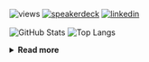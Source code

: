![views](https://komarev.com/ghpvc/?username=chck&color=blueviolet)
[![speakerdeck](https://img.shields.io/badge/Speaker_Deck-chck-8a2be2?style=flat-square&logo=speaker-deck)](https://speakerdeck.com/chck)
[![linkedin](https://img.shields.io/badge/LinkedIn-chck-8a2be2?style=flat-square&logo=linkedin)](https://www.linkedin.com/in/chck/)

<p align="left"> 
  <img alt="GitHub Stats" align="center" height="150" src="https://github-readme-stats-nine-umber-51.vercel.app/api?username=chck&count_private=true&show_icons=true&hide_title=true&theme=buefy" />
  <img alt="Top Langs" align="center" height="150" src="https://github-readme-stats-nine-umber-51.vercel.app/api/top-langs/?username=chck&layout=compact&count_private=true&show_icons=true&hide_title=true&theme=buefy" />
</p>

<details>
  <summary><b>Read more</b></summary>
  <br>

  <!--START_SECTION:waka-->
**🐱 My GitHub Data** 

> 📦 78.4 kB Used in GitHub's Storage 
 > 
> 🏆 282 Contributions in the Year 2024
 > 
> 💼 Opted to Hire
 > 
> 📜 133 Public Repositories 
 > 
> 🔑 21 Private Repositories 
 > 
**I'm a Night 🦉** 

```text
🌞 Morning                837 commits         ███░░░░░░░░░░░░░░░░░░░░░░   13.43 % 
🌆 Daytime                1975 commits        ████████░░░░░░░░░░░░░░░░░   31.68 % 
🌃 Evening                1797 commits        ███████░░░░░░░░░░░░░░░░░░   28.83 % 
🌙 Night                  1625 commits        ███████░░░░░░░░░░░░░░░░░░   26.07 % 
```
📅 **I'm Most Productive on Thursday** 

```text
Monday                   1272 commits        █████░░░░░░░░░░░░░░░░░░░░   20.40 % 
Tuesday                  971 commits         ████░░░░░░░░░░░░░░░░░░░░░   15.58 % 
Wednesday                1051 commits        ████░░░░░░░░░░░░░░░░░░░░░   16.86 % 
Thursday                 1394 commits        ██████░░░░░░░░░░░░░░░░░░░   22.36 % 
Friday                   628 commits         ███░░░░░░░░░░░░░░░░░░░░░░   10.07 % 
Saturday                 365 commits         █░░░░░░░░░░░░░░░░░░░░░░░░   05.85 % 
Sunday                   553 commits         ██░░░░░░░░░░░░░░░░░░░░░░░   08.87 % 
```


📊 **This Week I Spent My Time On** 

```text
💬 Programming Languages: 
Other                    14 hrs 27 mins      ███████████████████████░░   90.37 % 
YAML                     41 mins             █░░░░░░░░░░░░░░░░░░░░░░░░   04.36 % 
Terraform                11 mins             ░░░░░░░░░░░░░░░░░░░░░░░░░   01.17 % 
Markdown                 10 mins             ░░░░░░░░░░░░░░░░░░░░░░░░░   01.14 % 
Ruby                     7 mins              ░░░░░░░░░░░░░░░░░░░░░░░░░   00.75 % 

🔥 Editors: 
Chrome                   14 hrs 13 mins      ██████████████████████░░░   88.98 % 
PyCharm                  58 mins             ██░░░░░░░░░░░░░░░░░░░░░░░   06.15 % 
Neovim                   32 mins             █░░░░░░░░░░░░░░░░░░░░░░░░   03.34 % 
Obsidian                 10 mins             ░░░░░░░░░░░░░░░░░░░░░░░░░   01.14 % 
Rustrover                3 mins              ░░░░░░░░░░░░░░░░░░░░░░░░░   00.39 % 
```

**I Mostly Code in Python** 

```text
Python                   43 repos            █████████░░░░░░░░░░░░░░░░   34.13 % 
Jupyter Notebook         18 repos            ████░░░░░░░░░░░░░░░░░░░░░   14.29 % 
Rust                     7 repos             █░░░░░░░░░░░░░░░░░░░░░░░░   05.56 % 
TypeScript               4 repos             █░░░░░░░░░░░░░░░░░░░░░░░░   03.17 % 
Astro                    1 repo              ░░░░░░░░░░░░░░░░░░░░░░░░░   00.79 % 
```



**Timeline**

![Lines of Code chart](https://raw.githubusercontent.com/chck/chck/main/assets/bar_graph.png)


 Last Updated on 2024-05-04 01:23 UTC
<!--END_SECTION:waka-->
</details>

